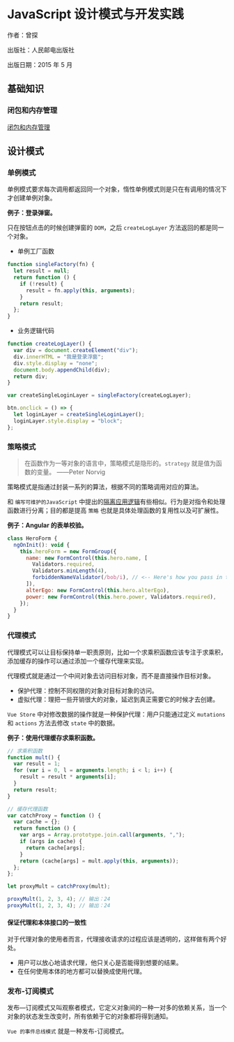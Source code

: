 <author-info date="1646037555952"></author-info>

# JavaScript 设计模式与开发实践

作者：曾探

出版社：人民邮电出版社

出版日期：2015 年 5 月

## 基础知识

### 闭包和内存管理

[闭包和内存管理](http://127.0.0.1:5501/index.html#/document/%E6%8A%80%E6%9C%AF%E7%AC%94%E8%AE%B0/%E7%BC%96%E7%A8%8B%E5%9F%BA%E7%A1%80/%E7%BC%96%E7%A8%8B%E8%AF%AD%E8%A8%80/JavaScript/%E9%97%AD%E5%8C%85%E5%92%8C%E5%86%85%E5%AD%98%E7%AE%A1%E7%90%86?id=%e9%97%ad%e5%8c%85%e5%92%8c%e5%86%85%e5%ad%98%e7%ae%a1%e7%90%86)

## 设计模式

### 单例模式

单例模式要求每次调用都返回同一个对象，惰性单例模式则是只在有调用的情况下才创建单例对象。

**例子：登录弹窗。**

只在按钮点击的时候创建弹窗的 `DOM`，之后 `createLogLayer` 方法返回的都是同一个对象。

- 单例工厂函数

```js
function singleFactory(fn) {
  let result = null;
  return function () {
    if (!result) {
      result = fn.apply(this, arguments);
    }
    return result;
  };
}
```

- 业务逻辑代码

```js
function createLogLayer() {
  var div = document.createElement("div");
  div.innerHTML = "我是登录浮窗";
  div.style.display = "none";
  document.body.appendChild(div);
  return div;
}

var createSingleLoginLayer = singleFactory(createLogLayer);

btn.onclick = () => {
  let loginLayer = createSingleLoginLayer();
  loginLayer.style.display = "block";
};
```

### 策略模式

> 在函数作为一等对象的语言中，策略模式是隐形的。`strategy` 就是值为函数的变量。 ——Peter Norvig

策略模式是指通过封装一系列的算法，根据不同的策略调用对应的算法。

和 `编写可维护的JavaScript` 中提出的[隔离应用逻辑](http://127.0.0.1:5501/index.html#/document/%E9%98%85%E8%AF%BB%E7%AC%94%E8%AE%B0/%E6%8A%80%E6%9C%AF%E4%B9%A6%E7%B1%8D/%E7%BC%96%E5%86%99%E5%8F%AF%E7%BB%B4%E6%8A%A4%E7%9A%84JavaScript?id=%e9%9a%94%e7%a6%bb%e5%ba%94%e7%94%a8%e9%80%bb%e8%be%91)有些相似。行为是对指令和处理函数进行分离；目的都是提高 `策略` 也就是具体处理函数的复用性以及可扩展性。

**例子：Angular 的表单校验。**

```js
class HeroForm {
  ngOnInit(): void {
    this.heroForm = new FormGroup({
      name: new FormControl(this.hero.name, [
        Validators.required,
        Validators.minLength(4),
        forbiddenNameValidator(/bob/i), // <-- Here's how you pass in the custom validator.
      ]),
      alterEgo: new FormControl(this.hero.alterEgo),
      power: new FormControl(this.hero.power, Validators.required),
    });
  }
}
```

### 代理模式

代理模式可以让目标保持单一职责原则，比如一个求乘积函数应该专注于求乘积，添加缓存的操作可以通过添加一个缓存代理来实现。

代理模式就是通过一个中间对象去访问目标对象，而不是直接操作目标对象。

- 保护代理：控制不同权限的对象对目标对象的访问。
- 虚拟代理：理把一些开销很大的对象，延迟到真正需要它的时候才去创建。

`Vue Store` 中对修改数据的操作就是一种保护代理：用户只能通过定义 `mutations` 和 `actions` 方法去修改 `state` 中的数据。

**例子：使用代理缓存求乘积函数。**

```js
// 求乘积函数
function mult() {
  var result = 1;
  for (var i = 0, l = arguments.length; i < l; i++) {
    result = result * arguments[i];
  }
  return result;
}

// 缓存代理函数
var catchProxy = function () {
  var cache = {};
  return function () {
    var args = Array.prototype.join.call(arguments, ",");
    if (args in cache) {
      return cache[args];
    }
    return (cache[args] = mult.apply(this, arguments));
  };
};

let proxyMult = catchProxy(mult);

proxyMult(1, 2, 3, 4); // 输出：24
proxyMult(1, 2, 3, 4); // 输出：24
```

#### 保证代理和本体接口的一致性

对于代理对象的使用者而言，代理接收请求的过程应该是透明的，这样做有两个好处。

- 用户可以放心地请求代理，他只关心是否能得到想要的结果。
- 在任何使用本体的地方都可以替换成使用代理。

### 发布-订阅模式

发布—订阅模式又叫观察者模式，它定义对象间的一种一对多的依赖关系，当一个对象的状态发生改变时，所有依赖于它的对象都将得到通知。

`Vue 的事件总线模式` 就是一种发布-订阅模式。
